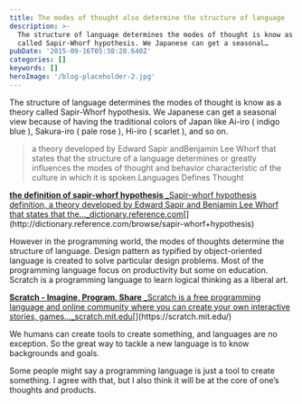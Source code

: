 ```yaml
---
title: The modes of thought also determine the structure of language
description: >-
  The structure of language determines the modes of thought is know as a theory
  called Sapir-Whorf hypothesis. We Japanese can get a seasonal…
pubDate: '2015-09-16T05:38:28.640Z'
categories: []
keywords: []
heroImage: '/blog-placeholder-2.jpg'
---
```


The structure of language determines the modes of thought is know as a theory called Sapir-Whorf hypothesis. We Japanese can get a seasonal view because of having the traditional colors of Japan like Ai-iro ( indigo blue ), Sakura-iro ( pale rose ), Hi-iro ( scarlet ), and so on.

> a theory developed by Edward Sapir andBenjamin Lee Whorf that states that the structure of a language determines or greatly influences the modes of thought and behavior characteristic of the culture in which it is spoken.Languages Defines Thought

[**the definition of sapir-whorf hypothesis**
_Sapir-whorf hypothesis definition, a theory developed by Edward Sapir and Benjamin Lee Whorf that states that the…_dictionary.reference.com](http://dictionary.reference.com/browse/sapir-whorf+hypothesis "http://dictionary.reference.com/browse/sapir-whorf+hypothesis")[](http://dictionary.reference.com/browse/sapir-whorf+hypothesis)

However in the programming world, the modes of thoughts determine the structure of language. Design pattern as typified by object-oriented language is created to solve particular design problems. Most of the programming language focus on productivity but some on education. Scratch is a programming language to learn logical thinking as a liberal art.

[**Scratch - Imagine, Program, Share**
_Scratch is a free programming language and online community where you can create your own interactive stories, games…_scratch.mit.edu](https://scratch.mit.edu/ "https://scratch.mit.edu/")[](https://scratch.mit.edu/)

We humans can create tools to create something, and languages are no exception. So the great way to tackle a new language is to know backgrounds and goals.

Some people might say a programming language is just a tool to create something. I agree with that, but I also think it will be at the core of one’s thoughts and products.